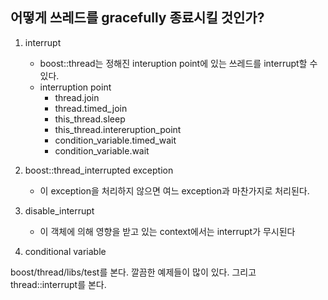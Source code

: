 ## 어떻게 쓰레드를 gracefully 종료시킬 것인가?
 1. interrupt
    - boost::thread는 정해진 interuption point에 있는 쓰레드를 interrupt할 수 있다.
    - interruption point
      + thread.join
      + thread.timed_join
      + this_thread.sleep
      + this_thread.intereruption_point
      + condition_variable.timed_wait
      + condition_variable.wait

 2. boost::thread_interrupted exception
    - 이 exception을 처리하지 않으면 여느 exception과 마찬가지로 처리된다.
  
 3. disable_interrupt
    - 이 객체에 의해 영향을 받고 있는 context에서는 interrupt가 무시된다

 4. conditional variable

boost/thread/libs/test를 본다. 깔끔한 예제들이 많이 있다.
그리고 thread::interrupt를 본다.
